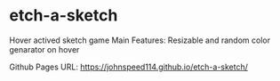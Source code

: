 # etch-a-sketch
Hover actived sketch game 
Main Features: Resizable and random color genarator on hover

Github Pages URL: https://johnspeed114.github.io/etch-a-sketch/
